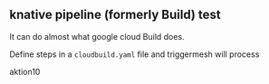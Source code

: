 ## knative pipeline (formerly Build) test

It can do almost what google cloud Build does.

Define steps in a `cloudbuild.yaml` file and triggermesh will process

aktion10
